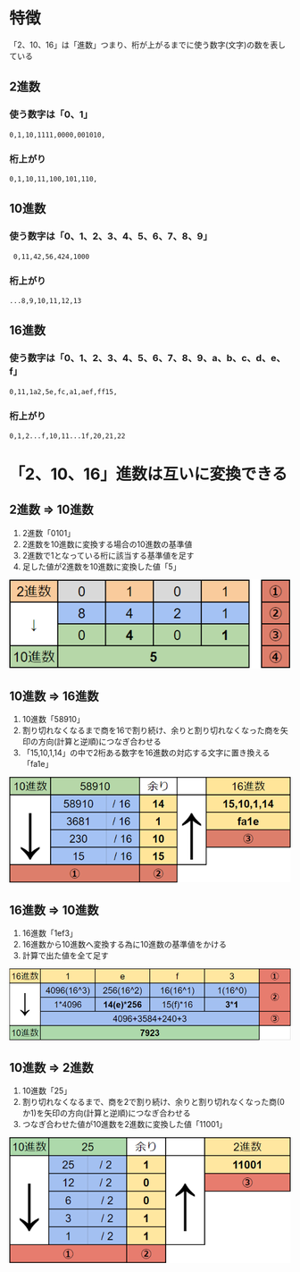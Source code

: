 # 特徴

「2、10、16」は「進数」つまり、桁が上がるまでに使う数字(文字)の数を表している

## 2進数
### 使う数字は「0、1」
```
0,1,10,1111,0000,001010,
```

### 桁上がり
```
0,1,10,11,100,101,110,
```

## 10進数

### 使う数字は「0、1、2、3、4、5、6、7、8、9」
```
 0,11,42,56,424,1000
 ```
### 桁上がり
```
...8,9,10,11,12,13
```

## 16進数
### 使う数字は「0、1、2、3、4、5、6、7、8、9、a、b、c、d、e、f」

```
0,11,1a2,5e,fc,a1,aef,ff15,
```
### 桁上がり

```
0,1,2...f,10,11...1f,20,21,22
```

# 「2、10、16」進数は互いに変換できる
## 2進数 => 10進数

1. 2進数「0101」
2. 2進数を10進数に変換する場合の10進数の基準値
3. 2進数で1となっている桁に該当する基準値を足す
4. 足した値が2進数を10進数に変換した値「5」

![これや](https://github.com/Daiki-Iijima/TIL/blob/master/%E7%94%BB%E5%83%8F/2%E9%80%B2%E3%81%8B%E3%82%8910%E9%80%B2%E8%A7%A3%E8%AA%AC%E7%94%A8.png)


## 10進数 => 16進数

1. 10進数「58910」
2. 割り切れなくなるまで商を16で割り続け、余りと割り切れなくなった商を矢印の方向(計算と逆順)につなぎ合わせる
3. 「15,10,1,14」の中で2桁ある数字を16進数の対応する文字に置き換える「fa1e」

![これや](https://github.com/Daiki-Iijima/TIL/blob/master/%E7%94%BB%E5%83%8F/10%E9%80%B2%E3%81%8B%E3%82%8916%E9%80%B2%E8%A7%A3%E8%AA%AC%E7%94%A8.png)

## 16進数 => 10進数

1. 16進数「1ef3」
2. 16進数から10進数へ変換する為に10進数の基準値をかける
3. 計算で出た値を全て足す

![これや](https://github.com/Daiki-Iijima/TIL/blob/master/%E7%94%BB%E5%83%8F/16%E9%80%B2%E3%81%8B%E3%82%8910%E9%80%B2%E8%A7%A3%E8%AA%AC%E7%94%A8.png)


## 10進数 => 2進数

1. 10進数「25」
2. 割り切れなくなるまで、商を2で割り続け、余りと割り切れなくなった商(0か1)を矢印の方向(計算と逆順)につなぎ合わせる
3. つなぎ合わせた値が10進数を2進数に変換した値「11001」

![これや](https://github.com/Daiki-Iijima/TIL/blob/master/%E7%94%BB%E5%83%8F/10%E9%80%B2%E3%81%8B%E3%82%892%E9%80%B2%E8%A7%A3%E8%AA%AC%E7%94%A8.png)
